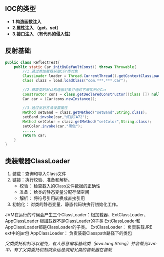 ## IOC的类型
- **1.构造函数注入**
- **2.属性注入 （get、set）**
- **3.接口注入 （有代码的侵入性）**


## 反射基础
```java
public class ReflectTest{
    public static Car initByDefaultConst() throws Throwable{
        //1.通过类加载器获取Car类对象
        ClassLoader loader = Thread.CurrentThread().getContextClassLoader();
        Class clazz = load.loadClass("com.***.***.Car");
        
        //2.获取类的默认构造器对象并通过它来实例化Car
        Constructor cons = class.getDeclaredConstructor((Class []) null);
        Car car = (Car)cons.newInstance();
        
        //3.通过反射方法设置属性
        Method setBand = clazz.getMethod("setBand",String.class);
        setBand.invoke(car,"红旗CA72");
        Method setColor = clazz.getMethod("setColor",String.class);
        setColor.invoke(car,"黑色");
        ......
        return car;
    }
}
```

## 类装载器ClassLoader
1. 装载：查询和导入Class文件
2. 链接：执行校验、准备和解析。
    - 校验： 检查载入的Class文件数据的正确性
    - 准备： 给类的静态变量分配存储空间
    - 解析： 将符号引用转换成直接引用
3. 初始化： 对类的静态变量、静态代码块执行初始化工作。

JVM在运行的时候会产生三个ClassLoader：根加载器、ExtClassLoader、AppClassLoader
根加载器不是ClassLoader的子类
ExtClassLoader和AppClassLoader都是ClassLoader的子类。
ExtClassLoader： 负责装载JRE ext中的jar包
AppClassLoader： 负责装载Classpath路径下的类包

*父类委托机制可以避免，有人恶意编写基础类（java.lang.String）并装载到Jvm中，有了父类委托机制就永远是调用父类的装载器在装载*
